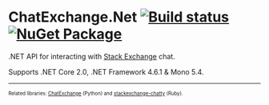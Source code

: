 ChatExchange.Net [![Build status](https://ci.appveyor.com/api/projects/status/anhuene4frxkg3xb/branch/7.0.0-beta?svg=true)](https://ci.appveyor.com/project/ArcticEcho/chatexchange-net/branch/7.0.0-beta) [![NuGet Package](https://img.shields.io/badge/NuGet_Package-beta-blue.svg)](https://www.nuget.org/packages/ChatExchange.Net)
================

.NET API for interacting with [Stack Exchange](http://stackexchange.com/) chat.

Supports .NET Core 2.0, .NET Framework 4.6.1 & Mono 5.4.

-----

<sup><sup>Related libraries: [ChatExchange](https://github.com/Manishearth/ChatExchange) (Python) and [stackexchange-chatty](https://github.com/KeyboardFire/stackexchange-chatty) (Ruby).</sup></sup>
